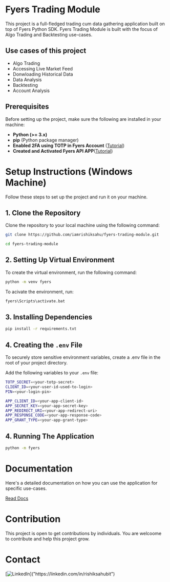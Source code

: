 # Fyers Trading Module

This project is a full-fledged trading cum data gathering application built on top of Fyers Python SDK. Fyers Trading Module is built with the focus of Algo Trading and Backtesting use-cases.

## Use cases of this project

- Algo Trading
- Accessing Live Market Feed
- Donwloading Historical Data
- Data Analysis
- Backtesting
- Account Analysis

## Prerequisites

Before setting up the project, make sure the following are installed in your machine:

- **Python (>= 3.x)**
- **pip** (Python package manager)
- **Enabled 2FA using TOTP in Fyers Account** ([Tutorial]("https://support.fyers.in/portal/en/kb/articles/how-to-set-up-time-based-one-time-password-totp-in-fyers))
- **Created and Activated Fyers API APP**([Tutorial]("https://myapi.fyers.in))

# Setup Instructions (Windows Machine)

Follow these steps to set up the project and run it on your machine.

## 1. Clone the Repository

Clone the repository to your local machine using the following command:

```bash
git clone https://github.com/iamrishiksahu/fyers-trading-module.git

cd fyers-trading-module
```

## 2. Setting Up Virtual Environment
To create the virtual environment, run the following command:
```bash
python -m venv fyers
```
To acivate the environment, run:
```bash
fyers\Scripts\activate.bat
```


## 3. Installing Dependencies
```bash
pip install -r requirements.txt
```

## 4. Creating the `.env` File

To securely store sensitive environment variables, create a .env file in the root of your project directory.

Add the following variables to your `.env` file:

```bash
TOTP_SECRET=<your-totp-secret>
CLIENT_ID=<your-user-id-used-to-login>
PIN=<your-login-pin>

APP_CLIENT_ID=<your-app-client-id>
APP_SECRET_KEY=<your-app-secret-key>
APP_REDIRECT_URI=<your-app-redirect-uri>
APP_RESPONSE_CODE=<your-app-response-code>
APP_GRANT_TYPE=<your-app-grant-type>
```
## 4. Running The Application
```bash
python -m fyers
```

# Documentation

Here's a detailed documentation on how you can use the application for specific use-cases.

[Read Docs](./Documentation.md)

# Contribution

This project is open to get contributions by individuals. You are welcoome to contribute and help this project grow.

# Contact
[![LinkedIn]("https://in.linkedin.com/?trk=guest_homepage-basic_nav-header-logo")]("https://linkedin.com/in/rishiksahubit")